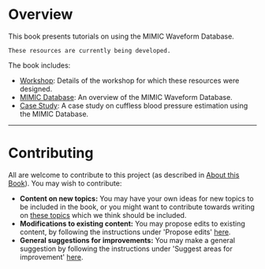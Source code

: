 # Overview

This book presents tutorials on using the MIMIC Waveform Database.

```{note}
These resources are currently being developed.
```

The book includes:

- [Workshop](../workshop): Details of the workshop for which these resources were designed.
- [MIMIC Database](../mimic-database): An overview of the MIMIC Waveform Database.
- [Case Study](../case-study): A case study on cuffless blood pressure estimation using the MIMIC Database.

---

# Contributing

All are welcome to contribute to this project (as described in [About this Book](../about)). You may wish to contribute:
- **Content on new topics:** You may have your own ideas for new topics to be included in the book, or you might want to contribute towards writing on [these topics](https://github.com/peterhcharlton/mimic_wfdb_tutorials/issues/1) which we think should be included.
- **Modifications to existing content:** You may propose edits to existing content, by following the instructions under 'Propose edits' [here](../about-contributing).
- **General suggestions for improvements:** You may make a general suggestion by following the instructions under 'Suggest areas for improvement' [here](../about-contributing).
